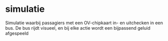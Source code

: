 # simulatie
Simulatie waarbij passagiers met een OV-chipkaart in- en uitchecken in een bus. De bus rijdt visueel, en bij elke actie wordt een bijpassend geluid afgespeeld
